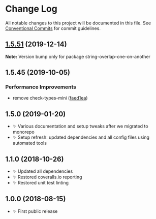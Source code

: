 # Change Log

All notable changes to this project will be documented in this file.
See [Conventional Commits](https://conventionalcommits.org) for commit guidelines.

## [1.5.51](https://gitlab.com/codsen/codsen/compare/string-overlap-one-on-another@1.5.50...string-overlap-one-on-another@1.5.51) (2019-12-14)

**Note:** Version bump only for package string-overlap-one-on-another





## 1.5.45 (2019-10-05)

### Performance Improvements

- remove check-types-mini ([faed1ea](https://gitlab.com/codsen/codsen/commit/faed1ea))

## 1.5.0 (2019-01-20)

- ✨ Various documentation and setup tweaks after we migrated to monorepo
- ✨ Setup refresh: updated dependencies and all config files using automated tools

## 1.1.0 (2018-10-26)

- ✨ Updated all dependencies
- ✨ Restored coveralls.io reporting
- ✨ Restored unit test linting

## 1.0.0 (2018-08-15)

- ✨ First public release
